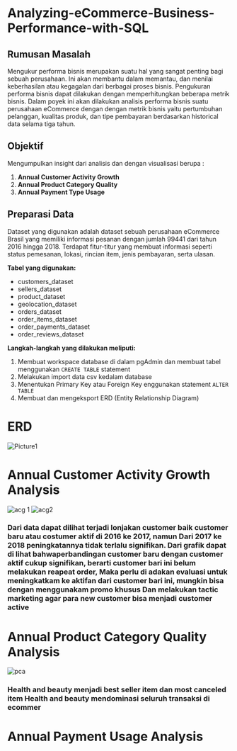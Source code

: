 # Analyzing-eCommerce-Business-Performance-with-SQL
##  **Rumusan Masalah**
Mengukur performa bisnis merupakan suatu hal yang sangat penting bagi sebuah perusahaan. Ini akan membantu dalam memantau, dan menilai keberhasilan atau kegagalan dari berbagai proses bisnis. Pengukuran performa bisnis dapat dilakukan dengan memperhitungkan beberapa metrik bisnis. Dalam poyek ini akan dilakukan analisis performa bisnis suatu perusahaan eCommerce dengan dengan metrik bisnis yaitu pertumbuhan pelanggan, kualitas produk, dan tipe pembayaran berdasarkan historical data selama tiga tahun.

##  **Objektif**
Mengumpulkan insight dari analisis dan dengan visualisasi berupa :
1. **Annual Customer Activity Growth**
2. **Annual Product Category Quality**
3. **Annual Payment Type Usage**

##  **Preparasi Data**
Dataset yang digunakan adalah dataset sebuah perusahaan eCommerce Brasil yang memiliki informasi pesanan dengan jumlah 99441 dari tahun 2016 hingga 2018. Terdapat fitur-titur yang membuat informasi seperti status pemesanan, lokasi, rincian item, jenis pembayaran, serta ulasan.

**Tabel yang digunakan:**
- customers_dataset
- sellers_dataset
- product_dataset
- geolocation_dataset
- orders_dataset
- order_items_dataset
- order_payments_dataset
- order_reviews_dataset

**Langkah-langkah yang dilakukan meliputi:**
1. Membuat workspace database di dalam pgAdmin dan membuat tabel menggunakan `CREATE TABLE` statement
2. Melakukan import data csv kedalam database
3. Menentukan Primary Key atau Foreign Key enggunakan statement `ALTER TABLE`
4. Membuat dan mengeksport ERD (Entity Relationship Diagram) <br>


# ERD
![Picture1](https://user-images.githubusercontent.com/118154539/216954658-9949b9b6-3dba-49e0-a9f1-f5b503b85637.png)

# Annual Customer Activity Growth Analysis
![acg 1](https://user-images.githubusercontent.com/118154539/215446005-d446920e-fd7b-4a42-8e9a-9e5296488ce1.png)
![acg2](https://user-images.githubusercontent.com/118154539/215446034-b3bed590-7ea2-4a6b-88f2-f40fbe4928af.jpg)

### Dari data dapat dilihat terjadi lonjakan customer baik customer baru atau costumer aktif di 2016 ke 2017, namun Dari 2017 ke 2018 peningkatannya tidak terlalu signifikan. Dari grafik dapat di lihat bahwaperbandingan customer baru dengan customer aktif cukup signifikan, berarti customer bari ini belum melakukan reapeat order, Maka perlu di adakan evaluasi untuk meningkatkam ke aktifan dari customer bari ini, mungkin bisa dengan menggunakam promo khusus Dan melakukan tactic marketing agar para new customer bisa menjadi customer active


# Annual Product Category Quality Analysis
![pca](https://user-images.githubusercontent.com/118154539/215446422-dcdc7e33-df84-425a-b2e3-b69a5f60f542.png)
 
 ### Health and beauty menjadi best seller item dan most canceled item Health and beauty mendominasi seluruh transaksi di ecommer

# Annual Payment Usage Analysis
